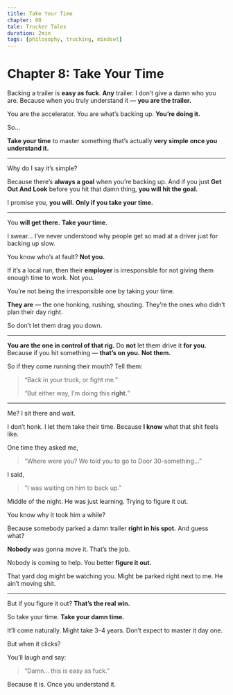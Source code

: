 ```yaml
---
title: Take Your Time
chapter: 08
tale: Trucker Tales
duration: 2min
tags: [philosophy, trucking, mindset]
---
```


# Chapter 8: Take Your Time

Backing a trailer is **easy as fuck**.
**Any** trailer. I don’t give a damn who you are.
Because when you truly understand it —
**you are the trailer.**

You are the accelerator.
You are what’s backing up.
**You’re doing it.**

So…

**Take your time**
to master something
that’s actually **very simple**
**once you understand it.**

---

Why do I say it’s simple?

Because there’s **always a goal** when you’re backing up.
And if you just
**Get Out And Look**
before you hit that damn thing,
**you will hit the goal.**

I promise you,
**you will.**
**Only if you take your time.**

---

You **will get there.**
**Take your time.**

I swear…
I’ve never understood why people
get so mad at a driver
just for backing up slow.

You know who’s at fault?
**Not you.**

If it’s a local run,
then their **employer**
is irresponsible
for not giving them enough time to work.
Not you.

You’re not being the irresponsible one
by taking your time.

**They are**
— the one honking, rushing, shouting.
They’re the ones
who didn’t plan their day right.

So don’t let them drag you down.

---

**You are the one in control of that rig.**
Do **not** let them drive it **for you.**
Because if you hit something —
**that’s on you.**
**Not them.**

So if they come running their mouth?
Tell them:
> “Back in your truck, or fight me.”
>
> “But either way, I’m doing this **right.**”

---

Me?
I sit there and wait.

I don’t honk.
I let them take their time.
Because **I know** what that shit feels like.

One time they asked me,
> “Where were you? We told you to go to Door 30-something…”

I said,
> “I was waiting on him to back up.”

Middle of the night.
He was just learning.
Trying to figure it out.

You know why it took him a while?

Because somebody parked a damn trailer
**right in his spot.**
And guess what?

**Nobody** was gonna move it.
That’s the job.

Nobody is coming to help.
You better **figure it out.**

That yard dog might be watching you.
Might be parked right next to me.
He ain’t moving shit.

---

But if you figure it out?
**That’s the real win.**

So take your time.
**Take your damn time.**

It’ll come naturally.
Might take 3–4 years.
Don’t expect to master it day one.

But when it clicks?

You’ll laugh and say:
> “Damn… this is easy as fuck.”

Because it is.
Once you understand it.
